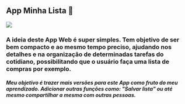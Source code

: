 ## App Minha Lista :pencil:

![](/home/hugocarvalho/Downloads/app-listas.png)



### A ideia deste App Web é super simples. Tem objetivo de ser bem compacto e ao mesmo tempo preciso, ajudando nos detalhes e na organização de determinadas tarefas do cotidiano, possibilitando que o usuário faça uma lista de compras por exemplo.



##### Meu objetivo é trazer mais versões para este App como fruto do meu aprendizado. Adicionar outras funções como: "Salvar lista" ou até mesmo compartilhar a mesma com outras pessoas.